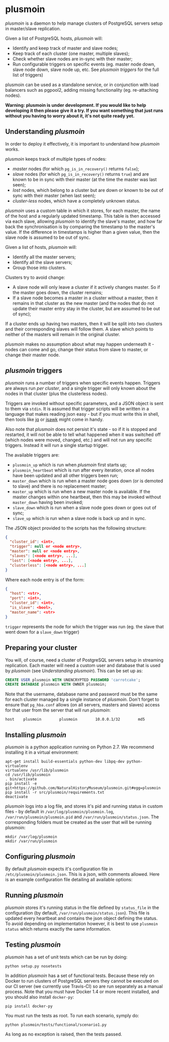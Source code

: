 plusmoin
========

*plusmoin* is a daemon to help manage clusters of PostgreSQL servers setup in
master/slave replication.

Given a list of PostgreSQL hosts, *plusmoin* will:

- Identify and keep track of master and slave nodes;
- Keep track of each cluster (one master, multiple slaves);
- Check whether slave nodes are in-sync with their master;
- Run configurable triggers on specific events (eg. master node down,
  slave node down, slave node up, etc. See *plusmoin triggers* for the full
  list of triggers)

plusmoin can be used as a standalone service, or in conjunction with load
balancers such as pgpool2, adding missing functionality (eg. re-attaching 
nodes).

**Warning: plusmoin is under development. If you would like to help developing
it then please give it a try. If you want something that just runs without you
having to worry about it, it's not quite ready yet.**

Understanding *plusmoin*
------------------------

In order to deploy it effectively, it is important to understand how *plusmoin*
works.

*plusmoin* keeps track of multiple types of nodes:
- *master* nodes (for which `pg_is_in_recovery()` returns `false`);
- *slave* nodes (for which `pg_is_in_recovery()` returns `true`) and are known
   to be in sync with their master (at the time the master was last seen); 
- *lost* nodes, which belong to a cluster but are down or known to be
  out of sync with their master (when last seen);
- *cluster-less* nodes, which have a completely unknown status.

*plusmoin* uses a custom table in which it stores, for each master, the name
of the host and a regularly updated timestamp. This table is then accessed via
each slave, allowing *plusmoin* to identify the slave's master, and how far
back the synchronisation is by comparing the timestamp to the master's value.
If the difference in timestamps is higher than a given value, then the slave
node is assumed to be out of sync.

Given a list of hosts, *plusmoin* will:
- Identify all the master servers;
- Identify all the slave servers;
- Group those into clusters.

Clusters try to avoid change:
- A slave node will only leave a cluster if it actively changes master. So
  if the master goes down, the cluster remains;
- If a slave node becomes a master in a cluster without a master, then it
  remains in that cluster as the new master (and the nodes that do not
  update their master entry stay in the cluster, but are assumed to be out of 
  sync);

If a cluster ends up having two masters, then it will be split into two
clusters and their corresponding slaves will follow them. A slave which points
to neither of the masters will remain in the original cluster.

*plusmoin* makes no assumption about what may happen underneath it - nodes can
come and go, change their status from slave to master, or change their master
node.

*plusmoin* triggers
-------------------

*plusmoin* runs a number of triggers when specific events happen. Triggers are
always run *per cluster*, and a single trigger will only known about the nodes
in that cluster (plus the clusterless nodes).

Triggers are invoked without specific parameters, and a JSON object is sent to them via
`stdin`. It is assumed that trigger scripts will be written in a language that
makes reading json easy - but if you must write this in shell, then tools like
[jq](http://stedolan.github.io/jq/) or [jsawk](https://github.com/micha/jsawk)
might come in handy.

Also note that *plusmoin* does not persist it's state - so if it is stopped and
restarted, it will not be able to tell what happened when it was switched off
(which nodes were moved, changed, etc.) and will not run any specific triggers.
Instead it will run a single startup trigger.

The available triggers are:
- `plusmoin_up` which is run when *plusmoin* first starts up;
- `plusmoin_heartbeat` which is run after every iteration, once all nodes have
   been updated and all other triggers been run;
- `master_down` which is run when a master node goes down (or is demoted to
   slave) and there is no replacement master;
- `master_up` which is run when a new master node is available. If the master
  changes within one heartbeat, then this may be invoked without `master_down`
  having been invoked;
- `slave_down` which is run when a slave node goes down or goes out of sync;
- `slave_up` which is run when a slave node is back up and in sync.

The JSON object provided to the scripts has the following structure:

```json
{
  "cluster_id": <int>,
  "trigger": null or <node entry>,
  "master": null or <node entry>,
  "slaves": [<node entry>, ...],
  "lost": [<node entry>, ...],
  "clusterless": [<node entry>, ...]
}
```          

Where each node entry is of the form:
```json
{
  "host": <str>,
  "port": <int>,
  "cluster_id": <int>,
  "is_slave": <bool>,
  "master_name": <str>
}
```

`trigger` represents the node for which the trigger was run (eg. the 
slave that went down for a `slave_down` trigger)

Preparing your cluster
----------------------
You will, of course, need a cluster of PostgreSQL servers setup in streaming
replication. Each master will need a custom user and database that is used by 
*plusmoin* (see *Understanding plusmoin*). This can be set up as:

```sql
CREATE USER plusmoin WITH UNENCRYPTED PASSWORD 'carrotcake';
CREATE DATABASE plusmoin WITH OWNER plusmoin; 
```

Note that the username, database name and password must be the same for each
cluster managed by a single instance of *plusmoin*. Don't forget to ensure that
`pg_hba.conf` allows (on all servers, masters and slaves) access for that
user from the server that will run *plusmoin*:

```
host    plusmoin        plusmoin        10.0.0.1/32        md5
```

Installing *plusmoin*
---------------------
*plusmoin* is a python application running on Python 2.7. We recommend
installing it in a virtual environment:

```
apt-get install build-essentials python-dev libpq-dev python-virtualenv
virtualenv /usr/lib/plusmoin
cd /usr/lib/plusmoin
. bin/activate
pip install -e git+https://github.com/NaturalHistoryMuseum/plusmoin.git#egg=plusmoin
pip install -r src/plusmoin/requirements.txt  
deactivate
```

*plusmoin* logs into a log file, and stores it's pid and running status in
custom files - by default in `/var/log/plusmoin/plusmoin.log`, 
`/var/run/plusmoin/plusmoin.pid` and `/var/run/plusmoin/status.json`. The
corresponding folders must be created as the user that will be running plusmoin:

```
mkdir /var/log/plusmoin
mkdir /var/run/plusmoin
```

Configuring *plusmoin*
----------------------
By default *plusmoin* expects it's configuration file in 
`/etc/plusmoin/plusmoin.json`. This is a json, with comments allowed. Here
is an example configuration file detailing all available options:


Running *plusmoin*
------------------

*plusmoin* stores it's running status in the file defined by `status_file` in
the configuration (by default, `/var/run/plusmoin/status.json`). This file is
updated every heartbeat and contains the json object defining the status. To
avoid depending on implementation however, it is best to use `plusmoin status`
which returns exactly the same information.

Testing *plusmoin*
------------------

*plusmoin* has a set of unit tests which can be run by doing:

```python setup.py nosetests```

In addition *plusmoin* has a set of functional tests. Because these rely on
Docker to run clusters of PostgreSQL servers they cannot be executed on our
CI server (we currently use Travis-CI) so are run separately as a manual
process. Note that you must have Docker 1.4 or more recent installed, 
and you should also install `docker-py`:

```
pip install docker-py
```

You must run the tests as root. To run each scenario, symply do:

```
python plusmoin/tests/functional/scenario1.py
```

As long as no exception is raised, then the tests passed.
